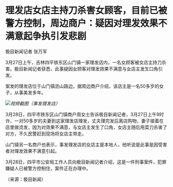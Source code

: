 # 理发店女店主持刀杀害女顾客，目前已被警方控制，周边商户：疑因对理发效果不满意起争执引发悲剧

极目新闻记者 张万军

3月27日上午，吉林四平铁东区山门镇一家理发店内，一名女顾客被女店主持刀杀害。极目新闻记者获悉，此事疑因女顾客对理发效果不满意与女店主发生口角引发。

案发的理发店位于山门镇沥山路边，据周边商户介绍，该店主是一名50多岁的女子，从事美发多年。

![](https://inews.gtimg.com/news_bt/OyO_pDuTUSAHDvNo7np7bpNAokd1wzaa1gfSfRGkSPbOgAA/1000)_视频截图（事发理发店）_

3月28日，四平市铁东区山门镇商户周女士告诉极目新闻记者，3月27日上午9时许，一对50多岁的夫妻到这家理发店理发，丈夫理完发后离店购物，妻子接着在店里做烫发，因为对效果不满意，与女店主发生了口角，女店主随后用菜刀杀害了对方，不久民警赶到现场将女店主带走。

山门镇另一名商户也表示，事发理发店的女店主是本地人，他听说是此事是因受害者对理发效果不满意引起。

3月28日，四平市公安局工作人员向极目新闻记者介绍，这是一件刑事案件，犯罪嫌疑人已被警方控制住，案件正在办理中。

（来源：极目新闻）

